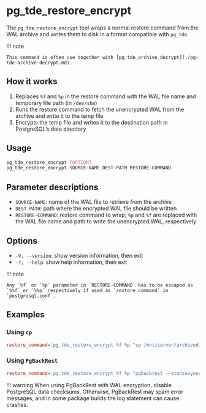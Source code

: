 # pg_tde_restore_encrypt

The `pg_tde_restore_encrypt` tool wraps a normal restore command from the WAL archive and writes them to disk in a format compatible with `pg_tde`.

!!! note

    This command is often use together with [pg_tde_archive_decrypt](./pg-tde-archive-decrypt.md).

## How it works

1. Replaces `%f` and `%p` in the restore command with the WAL file name and temporary file path (in `/dev/shm`)
2. Runs the restore command to fetch the unencrypted WAL from the archive and write it to the temp file
3. Encrypts the temp file and writes it to the destination path in PostgreSQL’s data directory

## Usage

```bash
pg_tde_restore_encrypt [OPTION]
pg_tde_restore_encrypt SOURCE-NAME DEST-PATH RESTORE-COMMAND
```

## Parameter descriptions

* `SOURCE-NAME`: name of the WAL file to retrieve from the archive
* `DEST-PATH`: path where the encrypted WAL file should be written
* `RESTORE-COMMAND`: restore command to wrap; `%p` and `%f` are replaced with the WAL file name and path to write the unencrypted WAL, respectively

## Options

* `-V, --version`: show version information, then exit
* `-?, --help`: show help information, then exit

!!! note

    Any `%f` or `%p` parameter in `RESTORE-COMMAND` has to be escaped as `%%f` or `%%p` respectively if used as `restore_command` in `postgresql.conf`.

## Examples

### Using `cp`

```ini
restore_command='pg_tde_restore_encrypt %f %p "cp /mnt/server/archivedir/%%f %%p"'
```

### Using `PgBackRest`

```ini
restore_command='pg_tde_restore_encrypt %f %p "pgbackrest --stanza=your_stanza archive-get %%f \"%%p\""'
```

!!! warning
    When using PgBackRest with WAL encryption, disable PostgreSQL data checksums. Otherwise, PgBackRest may spam error messages, and in some package builds the log statement can cause crashes.
